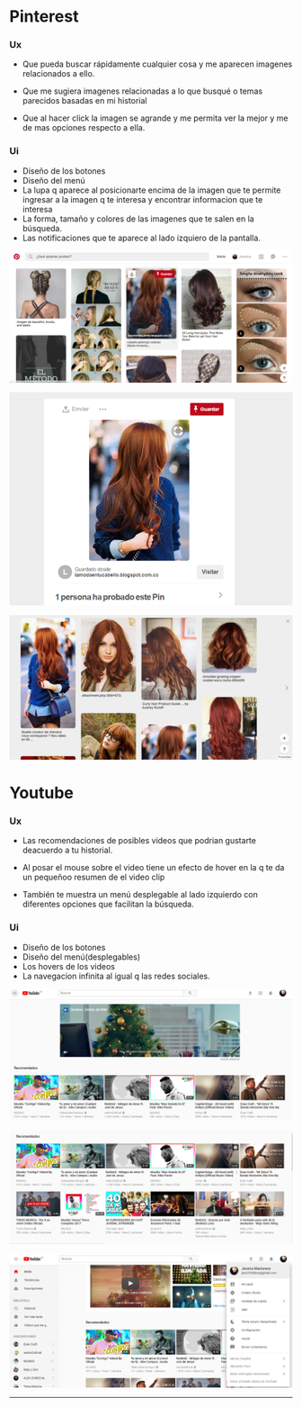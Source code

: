 # **Pinterest**

### Ux

* Que pueda buscar rápidamente cualquier cosa y me aparecen imagenes relacionados a ello.

* Que me sugiera imagenes relacionadas a lo que busqué o temas parecidos basadas en mi historial

* Que al hacer click la imagen se agrande y  me permita ver la mejor y me de mas opciones respecto a ella.


### Ui

* Diseño de los botones
* Diseño del menú
* La lupa q aparece al posicionarte encima de la imagen que te permite ingresar a la imagen q te interesa y encontrar informacion que te interesa
* La forma, tamaño y colores de las imagenes que te salen en la búsqueda.
* Las notificaciones que te aparece al lado izquiero de la pantalla.

![Sin titulo](assets/images/pinterest.PNG)

![Sin titulo](assets/images/pinterest-1.PNG)

![Sin titulo](assets/images/pinterest-2.PNG)

# **Youtube**

### Ux

* Las recomendaciones de posibles videos que podrian gustarte deacuerdo a tu historial.

* Al posar el mouse sobre el video tiene un efecto de hover en la q te da un pequeñoo resumen de el video clip

* También te muestra un menú desplegable al lado izquierdo con diferentes opciones que facilitan la búsqueda.


### Ui

* Diseño de los botones
* Diseño del menú(desplegables)
* Los hovers de los videos
* La navegacion infinita al igual q las redes sociales.

![Sin titulo](assets/images/youtube.PNG)

![Sin titulo](assets/images/youtub-1.PNG)

![Sin titulo](assets/images/youtube-2.PNG)


***
